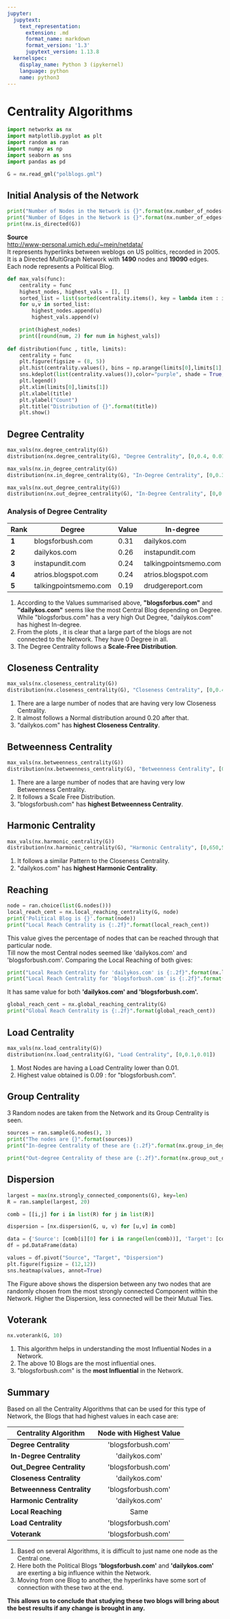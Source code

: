 ```yaml
---
jupyter:
  jupytext:
    text_representation:
      extension: .md
      format_name: markdown
      format_version: '1.3'
      jupytext_version: 1.13.8
  kernelspec:
    display_name: Python 3 (ipykernel)
    language: python
    name: python3
---
```


# Centrality Algorithms

```python
import networkx as nx
import matplotlib.pyplot as plt
import random as ran
import numpy as np
import seaborn as sns
import pandas as pd
```

```python
G = nx.read_gml("polblogs.gml")
```

## Initial Analysis of the Network

```python
print("Number of Nodes in the Network is {}".format(nx.number_of_nodes(G)))
print("Number of Edges in the Network is {}".format(nx.number_of_edges(G)))
print(nx.is_directed(G))
```

**Source**\
http://www-personal.umich.edu/~mejn/netdata/ \
It represents hyperlinks between weblogs on US politics, recorded in 2005.\
It is a Directed MultiGraph Network with **1490** nodes and **19090** edges. Each node represents a Political Blog.

```python
def max_vals(func):
    centrality = func
    highest_nodes, highest_vals = [], []
    sorted_list = list(sorted(centrality.items(), key = lambda item : item  [1]))[-5:]
    for u,v in sorted_list:
        highest_nodes.append(u)
        highest_vals.append(v)

    print(highest_nodes)
    print([round(num, 2) for num in highest_vals])   
    
def distribution(func , title, limits):
    centrality = func
    plt.figure(figsize = (8, 5))
    plt.hist(centrality.values(), bins = np.arange(limits[0],limits[1],limits[2]), density = True, alpha = 0.65, edgecolor = "black")
    sns.kdeplot(list(centrality.values()),color="purple", shade = True, label = "KDE plot of {}".format(title))
    plt.legend()
    plt.xlim(limits[0],limits[1])
    plt.xlabel(title)
    plt.ylabel("Count")
    plt.title("Distribution of {}".format(title))
    plt.show()
```

## Degree Centrality

```python
max_vals(nx.degree_centrality(G))
distribution(nx.degree_centrality(G), "Degree Centrality", [0,0.4, 0.01])
```

```python
max_vals(nx.in_degree_centrality(G))
distribution(nx.in_degree_centrality(G), "In-Degree Centrality", [0,0.3, 0.01])
```

```python
max_vals(nx.out_degree_centrality(G))
distribution(nx.out_degree_centrality(G), "In-Degree Centrality", [0,0.2, 0.01])
```

### Analysis of Degree Centrality

| Rank  | **Degree**            | **Value** | **In-degree**         | **Value** | **Out-degree**            | **Value** |
|-------|-----------------------|-----------|-----------------------|-----------|---------------------------|-----------|
| **1** | blogsforbush.com      | 0.31      | dailykos.com          | 0.23      | blogsforbush.com          | 0.17      |
| **2** | dailykos.com          | 0.26      | instapundit.com       | 0.19      | newleftblogs.blogspot.com | 0.09      |
| **3** | instapundit.com       | 0.24      | talkingpointsmemo.com | 0.18      | politicalstrategy.org     | 0.09      |
| **4** | atrios.blogspot.com   | 0.24      | atrios.blogspot.com   | 0.18      | madkane.com/notable.html  | 0.09      |
| **5** | talkingpointsmemo.com | 0.19      | drudgereport.com      | 0.16      | cayankee.blogs.com        | 0.08      |

1. According to the Values summarised above, **"blogsforbus.com"** and **"dailykos.com"** seems like the most Central Blog depending on Degree. While  "blogsforbus.com" has a very high Out Degree, "dailykos.com" has highest In-degree. 
2. From the plots , it is clear that a large part of the blogs are not connected to the Network. They have 0 Degree in all.
3. The Degree Centrality follows a **Scale-Free Distribution**.


## Closeness Centrality

```python
max_vals(nx.closeness_centrality(G))
distribution(nx.closeness_centrality(G), "Closeness Centrality", [0,0.4, 0.01])
```

1. There are a large number of nodes that are having very low Closeness Centrality. 
2. It almost follows a Normal distribution around 0.20 after that.
3. "dailykos.com" has **highest Closeness Centrality**.


## Betweenness Centrality

```python
max_vals(nx.betweenness_centrality(G))
distribution(nx.betweenness_centrality(G), "Betweenness Centrality", [0,0.1, 0.005])
```

1. There are a large number of nodes that are having very low Betweenness Centrality. 
2. It follows a Scale Free Distribution.
3. "blogsforbush.com" has **highest Betweenness Centrality**.


## Harmonic Centrality

```python
max_vals(nx.harmonic_centrality(G))
distribution(nx.harmonic_centrality(G), "Harmonic Centrality", [0,650,50])
```

1. It follows a similar Pattern to the Closeness Centrality.
2. "dailykos.com" has **highest Harmonic Centrality**.


## Reaching

```python
node = ran.choice(list(G.nodes()))
local_reach_cent = nx.local_reaching_centrality(G, node)
print('Political Blog is {}'.format(node))
print("Local Reach Centrality is {:.2f}".format(local_reach_cent))
```

This value gives the percentage of nodes that can be reached through that particular node.\
Till now the most Central nodes seemed like  'dailykos.com' and 'blogsforbush.com'. Comparing the Local Reaching of both gives:

```python
print("Local Reach Centrality for 'dailykos.com' is {:.2f}".format(nx.local_reaching_centrality(G, 'dailykos.com')))
print("Local Reach Centrality for 'blogsforbush.com' is {:.2f}".format(nx.local_reaching_centrality(G, 'blogsforbush.com')))
```

It has same value for both **'dailykos.com' and 'blogsforbush.com'.**

```python
global_reach_cent = nx.global_reaching_centrality(G)
print("Global Reach Centrality is {:.2f}".format(global_reach_cent))
```

## Load Centrality

```python
max_vals(nx.load_centrality(G))
distribution(nx.load_centrality(G), "Load Centrality", [0,0.1,0.01])
```

1. Most Nodes are having a Load Centrality lower than 0.01. 
2. Highest value obtained is 0.09 : for "blogsforbush.com".


## Group Centrality

3 Random nodes are taken from the Network and its Group Centrality is seen.

```python
sources = ran.sample(G.nodes(), 3)
print("The nodes are {}".format(sources))
print("In-degree Centrality of these are {:.2f}".format(nx.group_in_degree_centrality(G, sources)))
```

```python
print("Out-degree Centrality of these are {:.2f}".format(nx.group_out_degree_centrality(G, sources)))
```

## Dispersion

```python
largest = max(nx.strongly_connected_components(G), key=len)
R = ran.sample(largest, 20)

comb = [[i,j] for i in list(R) for j in list(R)]

dispersion = [nx.dispersion(G, u, v) for [u,v] in comb]

data = {'Source': [comb[i][0] for i in range(len(comb))], 'Target': [comb[i][1] for i in range(len(comb))], "Dispersion": dispersion}
df = pd.DataFrame(data)
```

```python
values = df.pivot("Source", "Target", "Dispersion")
plt.figure(figsize = (12,12))
sns.heatmap(values, annot=True)
```

The Figure above shows the dispersion between any two nodes that are randomly chosen from the most strongly connected Component within the Network. Higher the Dispersion, less connected will be their Mutual Ties. 


## Voterank

```python
nx.voterank(G, 10)
```

1. This algorithm helps in understanding the most Influential Nodes in a Network. 
2. The above 10 Blogs are the most influential ones.
3. "blogsforbush.com" is the **most Influential** in the Network.


## Summary

Based on all the Centrality Algorithms that can be used for this type of Network, the Blogs that had highest values in each case are:

| Centrality Algorithm       | **Node with Highest Value** |
|----------------------------|:---------------------------:|
| **Degree Centrality**      |      'blogsforbush.com'     |
| **In-Degree Centrality**   |        'dailykos.com'       |
| **Out_Degree Centrality**  |      'blogsforbush.com'     |
| **Closeness Centrality**   |        'dailykos.com'       |
| **Betweenness Centrality** |      'blogsforbush.com'     |
| **Harmonic Centrality**    |        'dailykos.com'       |
| **Local Reaching**         |             Same            |
| **Load Centrality**        |      'blogsforbush.com'     |
| **Voterank**               |      'blogsforbush.com'     |




1. Based on several Algorithms, it is difficult to just name one node as the Central one. 
2. Here both the Political Blogs **'blogsforbush.com'** and **'dailykos.com'**  are exerting a big influence within the Network. 
3. Moving from one Blog to another, the hyperlinks have some sort of connection with these two at the end. 

**This allows us to conclude that studying these two blogs will bring about the best results if any change is brought in any.**
